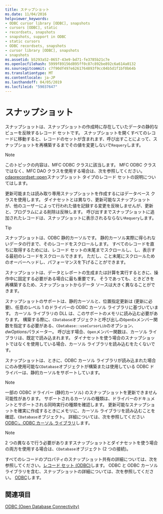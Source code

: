 ```yaml
---
title: スナップショット
ms.date: 11/04/2016
helpviewer_keywords:
- ODBC cursor library [ODBC], snapshots
- cursors [ODBC], static
- recordsets, snapshots
- snapshots, support in ODBC
- static cursors
- ODBC recordsets, snapshots
- cursor library [ODBC], snapshots
- snapshots
ms.assetid: b5293a52-0657-43e9-bd71-fe3785b21c7e
ms.openlocfilehash: 5999f89156d895ff0c87c892be892c6a614a0132
ms.sourcegitcommit: c7f90df497e6261764893f9cc04b5d1f1bf0b64b
ms.translationtype: MT
ms.contentlocale: ja-JP
ms.lasthandoff: 04/05/2019
ms.locfileid: "59037647"
---
```

# <a name="snapshot"></a>スナップショット

スナップショットは、スナップショットの作成時に存在していたデータの静的なビューを反映するレコード セットです。 スナップショットを開くすべてのレコードに移動すると、レコードのセットが含まれます、呼び出すことによって、スナップショットを再構築するまでその値を変更しないで`Requery`します。

> [!NOTE]
>  このトピックの内容は、MFC ODBC クラスに該当します。 MFC ODBC クラスではなく、MFC DAO クラスを使用する場合は、次を参照してください。 [cdaorecordset::open](../../mfc/reference/cdaorecordset-class.md#open)スナップショット タイプのレコード セットの説明についてはします。

更新可能または読み取り専用スナップショットを作成するにはデータベース クラスを使用します。 ダイナセットとは異なり、更新可能なスナップショットが、他のユーザーによって行われた値を記録する変更を反映しませんが、更新と、プログラムによる削除は反映します。 呼び出すまでスナップショットに追加されたレコードは、スナップショットに表示されるならない`Requery`します。

> [!TIP]
>  スナップショットは、ODBC 静的カーソルです。 静的カーソル実際に得られないデータの行まで、そのレコードをスクロールします。 すべてのレコードを直ちに取得するためには、レコード セットの末尾までスクロールし、し、表示する最初のレコードをスクロールできます。 ただし、こと末尾にスクロールためのオーバーヘッドし、パフォーマンスを下げることができます。

スナップショットは、データとレポートの生成または計算を実行するときに、操作中に固定する必要がある場合に最も重要です。 そうであっても、ときどきを再構築するため、スナップショットからデータ ソースは大きく異なることができます。

スナップショットのサポートは、静的カーソルと、位置指定更新は (更新に必要)、任意のレベル 1 のドライバーの ODBC カーソル ライブラリに基づいています。 カーソル ライブラリの DLL は、このサポートのメモリに読み込む必要があります。 構築する際に、`CDatabase`オブジェクトと呼び出しの`OpenEx`メンバー関数を指定する必要がある、`CDatabase::useCursorLib`のオプション、 *dwOptions*パラメーター。 呼び出す場合、`Open`メンバー関数は、カーソル ライブラリは、既定で読み込まれます。 ダイナセットを使う場合のスナップショットではなくを使用している場合、カーソル ライブラリを読み込むをたくないです。

スナップショットは、ときに、ODBC カーソル ライブラリが読み込まれた場合にのみ使用可能な`CDatabase`オブジェクトが構築または使用している ODBC ドライバーは、静的カーソルをサポートしています。

> [!NOTE]
>  一部の ODBC ドライバー (静的カーソル) のスナップショットを更新できません可能性があります。 サポートされるカーソルの種類は、ドライバーのドキュメントとサポートされる同時実行の種類を確認します。 更新可能なスナップショットを確実に作成するときにメモリに、カーソル ライブラリを読み込むことを確認、`CDatabase`オブジェクト。 詳細については、次を参照してください[ODBC:。ODBC カーソル ライブラリ](../../data/odbc/odbc-the-odbc-cursor-library.md)します。

> [!NOTE]
>  2 つの異なるで行う必要がありますスナップショットとダイナセットを使う場合の両方を使用する場合は、`CDatabase`オブジェクト (2 つの接続)。

すべてのレコードのプロパティのスナップショット共有の詳細については、次を参照してください。[レコード セット (ODBC)](../../data/odbc/recordset-odbc.md)します。 ODBC と ODBC カーソル ライブラリを含む、スナップショットの詳細については、次を参照してください。 [ODBC](../../data/odbc/odbc-basics.md)します。

## <a name="see-also"></a>関連項目

[ODBC (Open Database Connectivity)](../../data/odbc/open-database-connectivity-odbc.md)